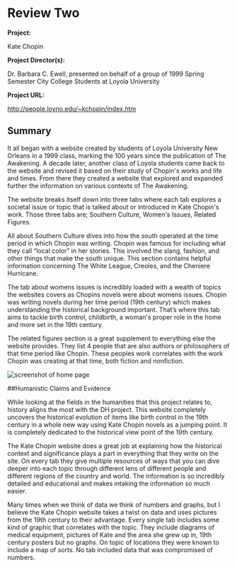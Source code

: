 # Review Two

**Project:** 

Kate Chopin

**Project Director(s):** 

Dr. Barbara C. Ewell, presented on behalf of a group of 1999 Spring Semester City College Students at Loyola University

**Project URL:**

http://people.loyno.edu/~kchopin/index.htm


## Summary 

It all began with a website created by students of Loyola University New Orleans in a 1999 class, marking the 100 years since the publication of The Awakening. A decade later, another class of Loyola students came back to the website and revised it based on their study of Chopin's works and life and times. From there they created a website that explored and expanded further the information on various contexts of The Awakening. 


The website breaks itself down into three tabs where each tab explores a societal issue or topic that is talked about or introduced in Kate Chopin's work. Those three tabs are; Southern Culture, Women's Issues, Related Figures.


All about Southern Culture dives into how the south operated at the time period in which Chopin was writing. Chopin was famous for including what they call “local color” in her stories. This involved the slang, fashion, and other things that make the south unique. This section contains helpful information concerning The White League, Creoles, and the Cheniere Hurricane.


The tab about womens issues is incredibly loaded with a wealth of topics the websites covers as Chopins novels were about womens issues. Chopin was writing novels during her time period (19th century) which makes understanding the historical background important. That’s where this tab aims to tackle birth control, childbirth, a woman's proper role in the home and more set in the 19th century.


The related figures section is a great supplement to everything else the website provides. They list 4 people that are also authors or philosophers of that time period like Chopin. These peoples work correlates with the work Chopin was creating at that time, both fiction and nonfiction. 

![screenshot of home page](https://kaylac1.github.io/KaylaC/images/HomeScreen.png)

##Humanistic Claims and Evidence

While looking at the fields in the humanities that this project relates to, history aligns the most with the DH project. This website completely uncovers the historical evolution of items like birth control in the 19th century in a whole new way using Kate Chopin novels as a jumping point. It is completely dedicated to the historical view point of the 19th century. 


The Kate Chopin website does a great job at explaining how the historical context and significance plays a part in everything that they write on the site. On every tab they give multiple resources of ways that you can dive deeper into each topic through different lens of different people and different regions of the country and world. The information is so incredibly detailed and educational and makes intaking the information so much easier. 


Many times when we think of data we think of numbers and graphs, but I believe the Kate Chopin website takes a twist on data and uses pictures from the 19th century to their advantage. Every single tab includes some kind of graphic that correlates with the topic. They include diagrams of medical equipment, pictures of Kate and the area she grew up in, 19th century posters but no graphs. On topic of locations they were known to include a map of sorts. No tab included data that was compromised of numbers. 

